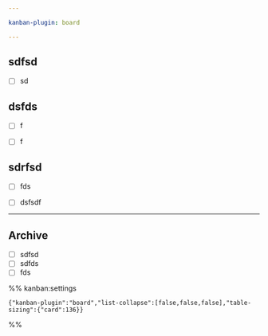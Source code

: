 ```yaml
---

kanban-plugin: board

---
```


## sdfsd

- [ ] sd


## dsfds

- [ ] f
- [ ] f


## sdrfsd

- [ ] fds
- [ ] dsfsdf


***

## Archive

- [ ] sdfsd
- [ ] sdfds
- [ ] fds

%% kanban:settings
```
{"kanban-plugin":"board","list-collapse":[false,false,false],"table-sizing":{"card":136}}
```
%%